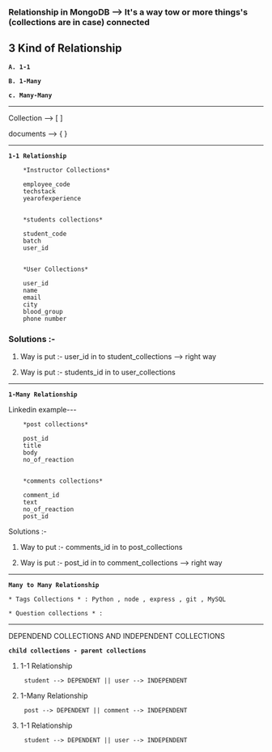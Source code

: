 ### Relationship in MongoDB --> It's a way tow or more things's (collections are in case) connected

## 3 Kind of Relationship

**`A. 1-1`**

**`B. 1-Many`**

**`c. Many-Many`**

___

Collection --> [ ]

documents --> { }

___

**`1-1 Relationship`**

        *Instructor Collections*

        employee_code
        techstack
        yearofexperience


        *students collections*

        student_code
        batch
        user_id


        *User Collections*

        user_id
        name
        email
        city
        blood_group
        phone number

### Solutions :-

1. Way is put :- user_id in to student_collections --> right way

2. Way is put :- students_id in to user_collections

___

**`1-Many Relationship`**

Linkedin example---

        *post collections*

        post_id
        title 
        body
        no_of_reaction


        *comments collections*

        comment_id
        text
        no_of_reaction
        post_id

Solutions :-

1. Way to put :- comments_id in to post_collections

2. Way is put :- post_id in to comment_collections --> right way

___

**`Many to Many Relationship`**

    * Tags Collections * : Python , node , express , git , MySQL

    * Question collections * : 

___


DEPENDEND COLLECTIONS AND INDEPENDENT COLLECTIONS

**`child collections - parent collections`** 


1.  1-1 Relationship

         student --> DEPENDENT || user --> INDEPENDENT

1.  1-Many Relationship

         post --> DEPENDENT || comment --> INDEPENDENT

1.  1-1 Relationship

         student --> DEPENDENT || user --> INDEPENDENT